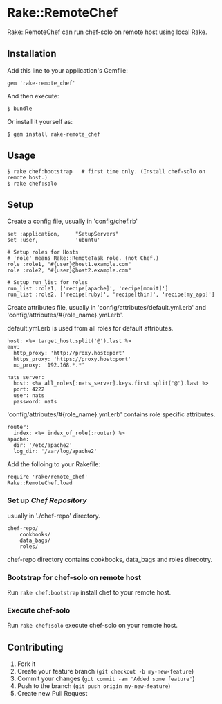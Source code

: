 # Rake::RemoteChef

Rake::RemoteChef can run chef-solo on remote host using local Rake.

## Installation

Add this line to your application's Gemfile:

    gem 'rake-remote_chef'

And then execute:

    $ bundle

Or install it yourself as:

    $ gem install rake-remote_chef

## Usage

    $ rake chef:bootstrap   # first time only. (Install chef-solo on remote host.)
    $ rake chef:solo

## Setup

Create a config file, usually in 'config/chef.rb'

    set :application,     "SetupServers"
    set :user,            'ubuntu'

    # Setup roles for Hosts
    # 'role' means Rake::RemoteTask role. (not Chef.)
    role :role1, "#{user}@host1.example.com"
    role :role2, "#{user}@host2.example.com"

    # Setup run_list for roles
    run_list :role1, ['recipe[apache]', 'recipe[monit]']
    run_list :role2, ['recipe[ruby]', 'recipe[thin]', 'recipe[my_app]']

Create attributes file, usually in 'config/attributes/default.yml.erb'
and 'config/attributes/#{role_name}.yml.erb'.

default.yml.erb is used from all roles for default attributes.

    host: <%= target_host.split('@').last %>
    env:
      http_proxy: 'http://proxy.host:port'
      https_proxy: 'https://proxy.host:port'
      no_proxy: '192.168.*.*'

    nats_server:
      host: <%= all_roles[:nats_server].keys.first.split('@').last %>
      port: 4222
      user: nats
      password: nats

'config/attributes/#{role_name}.yml.erb' contains role specific attributes.

    router:
      index: <%= index_of_role(:router) %>
    apache:
      dir: '/etc/apache2'
      log_dir: '/var/log/apache2'

Add the folloing to your Rakefile:

    require 'rake/remote_chef'
    Rake::RemoteChef.load

### Set up _Chef Repository_ 

usually in './chef-repo' directory.

    chef-repo/
        cookbooks/
        data_bags/
        roles/

chef-repo directory contains cookbooks, data_bags and roles direcotry.

### Bootstrap for chef-solo on remote host

Run `rake chef:bootstrap` install chef to your remote host.

### Execute chef-solo

Run `rake chef:solo` execute chef-solo on your remote host.

## Contributing

1. Fork it
2. Create your feature branch (`git checkout -b my-new-feature`)
3. Commit your changes (`git commit -am 'Added some feature'`)
4. Push to the branch (`git push origin my-new-feature`)
5. Create new Pull Request
